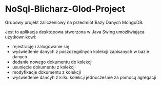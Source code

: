 # NoSql-Blicharz-Glod-Project
Grupowy projekt zaliczeniowy na przedmiot Bazy Danych MongoDB.

Jest to aplikacja desktopowa stworzona w Java Swing umożliwiająca użytkownikowi:

- rejestrację i zalogowanie się
- wyświetlenie danych z poszczególnych kolekcji zapisanych w bazie danych
- dodanie nowego dokumentu do kolekcji
- usunięcie dokumentu z kolekcji
- modyfikacje dokumentu z kolekcji 
- wyświetlenie dancyh z kilku kolekcji jednocześnie za pomocą agregacji

